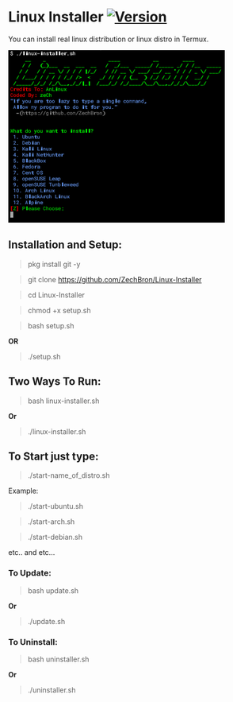 # Linux Installer [![Version](https://img.shields.io/badge/Version-0.5-blue)](https://github.com/ZechBron)
You can install real linux distribution or linux distro in Termux.

![Linux Installer By AnLinux coded-by-zech](https://github.com/ZechBron/Linux-Installer/blob/linux-installer-images/Linux%20Installer%20By%20AnLinux%20coded-by-zech.png)

## Installation and Setup:
> pkg install git -y

> git clone https://github.com/ZechBron/Linux-Installer

> cd Linux-Installer

> chmod +x setup.sh

> bash setup.sh

__OR__

> ./setup.sh

## Two Ways To Run:
> bash linux-installer.sh

__Or__

> ./linux-installer.sh

## To Start just type:
> ./start-name_of_distro.sh

Example:

> ./start-ubuntu.sh

> ./start-arch.sh

> ./start-debian.sh

etc.. and etc...

### To Update:
> bash update.sh

__Or__

> ./update.sh


### To Uninstall:
> bash uninstaller.sh

__Or__

> ./uninstaller.sh
